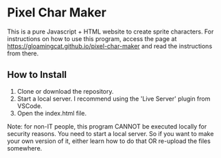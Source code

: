 # Pixel Char Maker

This is a pure Javascript + HTML website to create sprite characters. For instructions on how to use this program, access the page at https://gloamingcat.github.io/pixel-char-maker and read the instructions from there.

## How to Install

1) Clone or download the repository.
2) Start a local server. I recommend using the 'Live Server' plugin from VSCode.
3) Open the index.html file.

Note: for non-IT people, this program CANNOT be executed locally for security reasons. You need to start a local server. So if you want to make your own version of it, either learn how to do that OR re-upload the files somewhere.